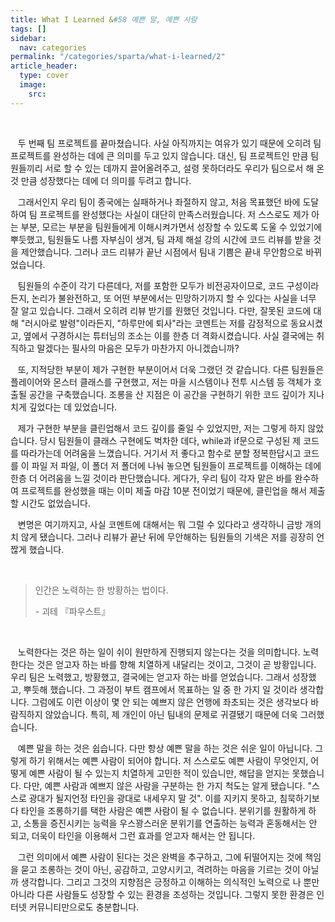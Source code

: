```yaml
---
title: What I Learned &#58 예쁜 말, 예쁜 사람
tags: []
sidebar:
  nav: categories
permalink: "/categories/sparta/what-i-learned/2"
article_header:
  type: cover
  image:
    src:
---
```


<!-- more-->

<br/>

&nbsp;&nbsp; 두 번째 팀 프로젝트를 끝마쳤습니다. 사실 아직까지는 여유가 있기 때문에 오히려 팀 프로젝트를 완성하는 데에 큰 의미를 두고 있지 않습니다. 대신, 팀 프로젝트인 만큼 팀원들끼리 서로 할 수 있는 데까지 끌어올려주고, 설령 못하더라도 우리가 팀으로서 해 온 것 만큼 성장했다는 데에 더 의미를 두려고 합니다.

&nbsp;&nbsp; 그래서인지 우리 팀이 종국에는 실패하거나 좌절하지 않고, 처음 목표했던 바에 도달하여 팀 프로젝트를 완성했다는 사실이 대단히 만족스러웠습니다. 저 스스로도 제가 아는 부분, 모르는 부분을 팀원들에게 이해시켜가면서 성장할 수 있도록 도울 수 있었기에 뿌듯했고, 팀원들도 나름 자부심이 생겨, 팀 과제 해설 강의 시간에 코드 리뷰를 받을 것을 제안했습니다. 그러나 코드 리뷰가 끝난 시점에서 팀내 기쁨은 끝내 무안함으로 바뀌었습니다.

&nbsp;&nbsp; 팀원들의 수준이 각기 다른데다, 저를 포함한 모두가 비전공자이므로, 코드 구성이라든지, 논리가 불완전하고, 또 어떤 부분에서는 민망하기까지 할 수 있다는 사실을 너무 잘 알고 있습니다. 그래서 오히려 리뷰 받기를 원했던 것입니다. 다만, 잘못된 코드에 대해 "러시아로 발령"이라든지, "하루만에 퇴사"라는 코멘트는 저를 감정적으로 동요시켰고, 옆에서 구경하시는 튜터님의 조소는 이를 한층 더 격화시켰습니다. 사실 결국에는 취직하고 말겠다는 필사의 마음은 모두가 마찬가지 아니겠습니까?

&nbsp;&nbsp; 또, 지적당한 부분이 제가 구현한 부분이어서 더욱 그랬던 것 같습니다. 다른 팀원들은 플레이어와 몬스터 클래스를 구현했고, 저는 마을 시스템이나 전투 시스템 등 객체가 호출될 공간을 구축했습니다. 조롱을 산 지점은 이 공간을 구현하기 위한 코드 깊이가 지나치게 깊었다는 데 있었습니다.

&nbsp;&nbsp; 제가 구현한 부분을 클린업해서 코드 깊이를 줄일 수 있었지만, 저는 그렇게 하지 않았습니다. 당시 팀원들이 클래스 구현에도 벅차한 데다, while과 if문으로 구성된 제 코드를 따라가는데 어려움을 느꼈습니다. 거기서 저 좋다고 함수로 분할 정복한답시고 코드를 이 파일 저 파일, 이 폴더 저 폴더에 나눠 놓으면 팀원들이 프로젝트를 이해하는 데에 한층 더 어려움을 느낄 것이라 판단했습니다. 게다가, 우리 팀이 각자 맡은 바를 완수하여 프로젝트를 완성했을 때는 이미 제출 마감 10분 전이었기 때문에, 클린업을 해서 제출할 시간도 없었습니다.

&nbsp;&nbsp; 변명은 여기까지고, 사실 코멘트에 대해서는 뭐 그럴 수 있다라고 생각하니 금방 개의치 않게 됐습니다. 그러나 리뷰가 끝난 뒤에 무안해하는 팀원들의 기색은 저를 굉장히 언짢게 했습니다.

<br/>

> 인간은 노력하는 한 방황하는 법이다.
>
> &#45; 괴테 『파우스트』

<br/>

&nbsp;&nbsp; 노력한다는 것은 하는 일이 쉬이 원만하게 진행되지 않는다는 것을 의미합니다. 노력한다는 것은 얻고자 하는 바를 향해 치열하게 내달리는 것이고, 그것이 곧 방황입니다. 우리 팀은 노력했고, 방황했고, 결국에는 얻고자 하는 바를 얻었습니다. 그래서 성장했고, 뿌듯해 했습니다. 그 과정이 부트 캠프에서 목표하는 일 중 한 가지 일 것이라 생각합니다. 그럼에도 이런 이상이 몇 안 되는 예쁘지 않은 언행에 좌초되는 것은 생각보다 바람직하지 않았습니다. 특히, 제 개인이 아닌 팀내의 문제로 귀결됐기 때문에 더욱 그러했습니다.

&nbsp;&nbsp; 예쁜 말을 하는 것은 쉽습니다. 다만 항상 예쁜 말을 하는 것은 쉬운 일이 아닙니다. 그렇게 하기 위해서는 예쁜 사람이 되어야 합니다. 저 스스로도 예쁜 사람이 무엇인지, 어떻게 예쁜 사람이 될 수 있는지 치열하게 고민한 적이 있습니만, 해답을 얻지는 못했습니다. 다만, 예쁜 사람과 예쁘지 않은 사람을 구분하는 한 가지 척도는 알게 됐습니다. "스스로 광대가 될지언정 타인을 광대로 내세우지 말 것". 이를 지키지 못하고, 침묵하기보다 타인을 조롱하기를 택한 사람은 예쁜 사람이 될 수 없습니다. 분위기를 원활하게 하고, 소통을 증진시키는 능력을 우스꽝스러운 분위기를 연출하는 능력과 혼동해서는 안 되고, 더욱이 타인을 이용해서 그런 효과를 얻고자 해서는 안 됩니다.

&nbsp;&nbsp; 그런 의미에서 예쁜 사람이 된다는 것은 완벽을 추구하고, 그에 뒤떨어지는 것에 책임을 묻고 조롱하는 것이 아닌, 공감하고, 고양시키고, 격려하는 마음을 기르는 것이 아닐까 생각합니다. 그리고 그것의 지향점은 긍정하고 이해하는 의식적인 노력으로 나 뿐만 아니라 다른 사람들도 성장할 수 있는 환경을 조성하는 것입니다. 그렇지 못한 환경은 인터넷 커뮤니티만으로도 충분합니다.
